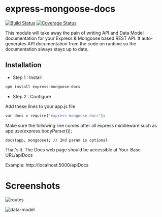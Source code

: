express-mongoose-docs
=====================

[![Build Status](https://travis-ci.org/nabeel-ahmad/express-mongoose-docs.svg?branch=master)](https://travis-ci.org/nabeel-ahmad/express-mongoose-docs)
[![Coverage Status](https://coveralls.io/repos/nabeel-ahmad/express-mongoose-docs/badge.png?branch=master)](https://coveralls.io/r/nabeel-ahmad/express-mongoose-docs?branch=master)

This module will take away the pain of writing API and Data Model documentation for your Express & Mongoose based REST API.
It auto-generates API documentation from the code on runtime so the documentation always stays up to date.


Installation
--------------

* Step 1 : Install

```sh
npm install express-mongoose-docs
```

* Step 2 : Configure

Add these lines to your app.js file

```sh
var docs = require("express-mongoose-docs");
```

Make sure the following line comes after all express middleware such as app.use(express.bodyParser());

```sh
docs(app, mongoose); // 2nd param is optional
```

That's it. The Docs web page should be accessible at Your-Base-URL/apiDocs

Example: http://localhost:5000/apiDocs

Screenshots
===========

![routes](https://raw.github.com/nabeel-ahmad/express-mongoose-docs/master/screenshots/screenshot1.png "Routes")

![data-model](https://raw.github.com/nabeel-ahmad/express-mongoose-docs/master/screenshots/screenshot2.png "Data Model")



[repository]:https://github.com/nabeel-ahmad/express-mongoose-docs

